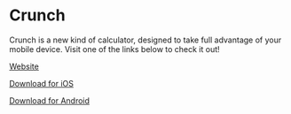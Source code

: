 # Crunch

Crunch is a new kind of calculator, designed to take full advantage of your mobile device. Visit one of the links below to check it out!

<a href = "https://gml802.wixsite.com/apps/crunch" >Website</a>

<a href = "https://apps.apple.com/us/app/crunch-calculator-redesigned/id1453297606" >Download for iOS</a>

<a href = "https://play.google.com/store/apps/details?id=com.GreenMountainLabs.Calculator" >Download for Android</a>